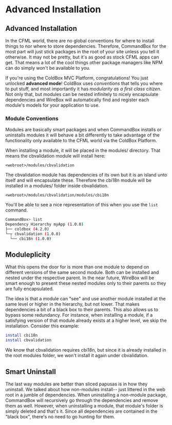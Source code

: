 # Advanced Installation

## Advanced Installation

In the CFML world, there are no global conventions for where to install things to nor where to store dependencies. Therefore, CommandBox for the most part will just stick packages in the root of your site unless you tell it otherwise. It may not be pretty, but it's as good as stock CFML apps can get. That means a lot of the cool things other package managers like NPM can do simply won't be available to you.

If you're using the ColdBox MVC Platform, congratulations! You just unlocked **advanced mode**! ColdBox uses _conventions_ that tells you where to put stuff, and most importantly it has _modularity as a first class citizen_. Not only that, but modules can be nested infinitely to nicely encapsulate dependencies and WireBox will automatically find and register each module's models for your application to use.

### Module Conventions

Modules are basically smart packages and when CommandBox installs or uninstalls modules it will behave a bit differently to take advantage of the functionality only available to the CFML world via the ColdBox Platform.

When installing a module, it will be placed in the modules/ directory. That means the cbvalidation module will install here:

```
<webroot>/modules/cbvalidation
```

The cbvalidation module has dependencies of its own but it is an island unto itself and will encapsulate these. Therefore the cbi18n module will be installed in a modules/ folder inside cbvalidation.

```
<webroot>/modules/cbvalidation/modules/cbi18n
```

You'll be able to see a nice representation of this when you use the `list` command.

```bash
CommandBox> list
Dependency Hierarchy myApp (1.0.0)
├── coldbox (4.2.0)
└─┬ cbvalidation (1.0.0)
  └── cbi18n (1.0.0)
```

## Moduleplicity

What this opens the door for is more than one module to depend on different versions of the same second module. Both can be installed and nested under the respective parent. In the near future, WireBox will be smart enough to present these nested modules only to their parents so they are fully encapsulated.

The idea is that a module can "see" and use another module installed at the same level or higher in the hierarchy, but not lower. That makes dependencies a bit of a black box to their parents. This also allows us to bypass some redundancy. For instance, when installing a module, if a satisfying version of that module already exists at a higher level, we skip the installation. Consider this example:

```bash
install cbi18n
install cbvalidation
```

We know that cbvalidation requires cbi18n, but since it is already installed in the root modules folder, we won't install it again under cbvalidation.

## Smart Uninstall

The last way modules are better than sliced papusas is in how they uninstall. We talked about how non-modules install-- just littered in the web root in a jumble of dependencies. When uninstalling a non-module package, CommandBox will recursively go through the dependencies and remove them as well. However, when uninstalling a module, that module's folder is simply deleted and that's it. Since all dependencies are contained in the "black box", there's no need to go hunting for them.
